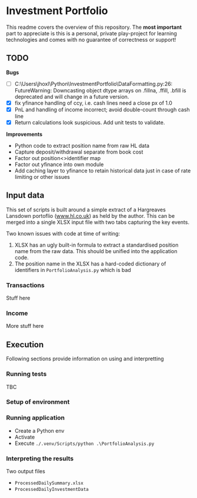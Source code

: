 # Investment Portfolio

This readme covers the overview of this repository. The **most important** part to appreciate is this is a personal, private play-project for learning technologies and comes with no guarantee of correctness or support!

## TODO

**Bugs**
- [ ] C:\Users\jhoxl\Python\InvestmentPortfolio\DataFormatting.py:26: FutureWarning: Downcasting object dtype arrays on .fillna, .ffill, .bfill is deprecated and will change in a future version.
- [x] fix yfinance handling of ccy, i.e. cash lines need a close px of 1.0
- [x] PnL and handling of income incorrect; avoid double-count through cash line
- [x] Return calculations look suspicious. Add unit tests to validate.

**Improvements**
- Python code to extract position name from raw HL data
- Capture deposit/withdrawal separate from book cost
- Factor out position<>identifier map
- Factor out yfinance into own module
- Add caching layer to yfinance to retain historical data just in case of rate limiting or other issues

## Input data

This set of scripts is built around a simple extract of a Hargreaves Lansdown portoflio (www.hl.co.uk) as held by the author. This can be merged into a single XLSX input file with two tabs capturing the key events.

Two known issues with code at time of writing:
1. XLSX has an ugly built-in formula to extract a standardised position name from the raw data. This should be unified into the application code.
2. The position name in the XLSX has a hard-coded dictionary of identifiers in `PortfolioAnalysis.py` which is bad

### Transactions

Stuff here

### Income

More stuff here

## Execution

Following sections provide information on using and interpretting 

### Running tests

TBC

### Setup of environment

### Running application

- Create a Python env
- Activate
- Execute `./.venv/Scripts/python .\PortfolioAnalysis.py`

### Interpreting the results

Two output files
- `ProcessedDailySummary.xlsx`
- `ProcessedDailyInvestmentData`